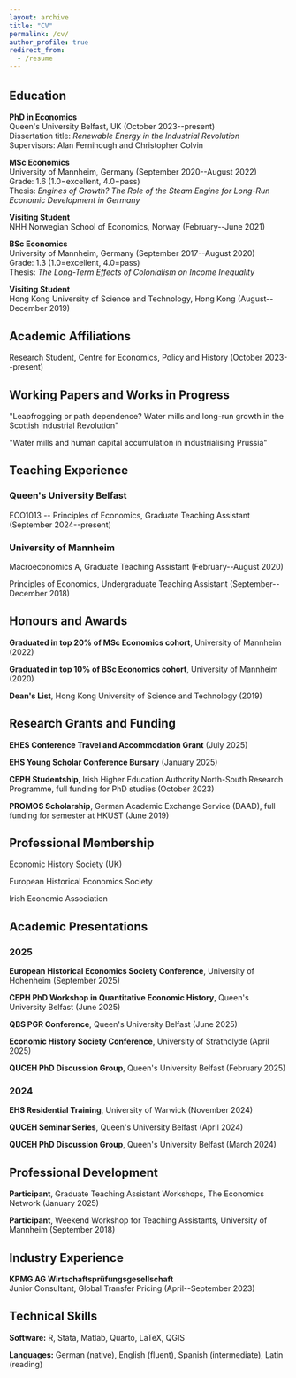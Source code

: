 ```yaml
---
layout: archive
title: "CV"
permalink: /cv/
author_profile: true
redirect_from:
  - /resume
---
```


<script src="https://unpkg.com/vue@3/dist/vue.global.js"></script>
<script src="{{ '/assets/js/cv-download.js' | relative_url }}"></script>

<style>
@keyframes spin { to { transform: rotate(360deg); } }
</style>

<div id="cv-download" style="margin-bottom: 2rem;"></div>

<script>
document.addEventListener('DOMContentLoaded', function() {
    const megaUrl = 'https://mega.nz/file/ARkGlTKT#SvqaXqEUQEEQjxBoeaI1fmUhFg0CeIID4sl91Xh3fXM';
    initCVDownload(megaUrl);
});
</script>

## Education

**PhD in Economics**  
Queen's University Belfast, UK (October 2023--present)  
Dissertation title: *Renewable Energy in the Industrial Revolution*  
Supervisors: Alan Fernihough and Christopher Colvin

**MSc Economics**  
University of Mannheim, Germany (September 2020--August 2022)  
Grade: 1.6 (1.0=excellent, 4.0=pass)  
Thesis: *Engines of Growth? The Role of the Steam Engine for Long-Run Economic Development in Germany*

**Visiting Student**  
NHH Norwegian School of Economics, Norway (February--June 2021)

**BSc Economics**  
University of Mannheim, Germany (September 2017--August 2020)  
Grade: 1.3 (1.0=excellent, 4.0=pass)  
Thesis: *The Long-Term Effects of Colonialism on Income Inequality*

**Visiting Student**  
Hong Kong University of Science and Technology, Hong Kong (August--December 2019)

## Academic Affiliations

Research Student, Centre for Economics, Policy and History (October 2023--present)

## Working Papers and Works in Progress

"Leapfrogging or path dependence? Water mills and long-run growth in the Scottish Industrial Revolution"

"Water mills and human capital accumulation in industrialising Prussia"

## Teaching Experience

### Queen's University Belfast
ECO1013 -- Principles of Economics, Graduate Teaching Assistant (September 2024--present)

### University of Mannheim
Macroeconomics A, Graduate Teaching Assistant (February--August 2020)

Principles of Economics, Undergraduate Teaching Assistant (September--December 2018)

## Honours and Awards

**Graduated in top 20% of MSc Economics cohort**, University of Mannheim (2022)

**Graduated in top 10% of BSc Economics cohort**, University of Mannheim (2020)

**Dean's List**, Hong Kong University of Science and Technology (2019)

## Research Grants and Funding

**EHES Conference Travel and Accommodation Grant** (July 2025)

**EHS Young Scholar Conference Bursary** (January 2025)

**CEPH Studentship**, Irish Higher Education Authority North-South Research Programme, full funding for PhD studies (October 2023)

**PROMOS Scholarship**, German Academic Exchange Service (DAAD), full funding for semester at HKUST (June 2019)

## Professional Membership

Economic History Society (UK)

European Historical Economics Society

Irish Economic Association

## Academic Presentations

### 2025
**European Historical Economics Society Conference**, University of Hohenheim (September 2025)

**CEPH PhD Workshop in Quantitative Economic History**, Queen's University Belfast (June 2025)

**QBS PGR Conference**, Queen's University Belfast (June 2025)

**Economic History Society Conference**, University of Strathclyde (April 2025)

**QUCEH PhD Discussion Group**, Queen's University Belfast (February 2025)

### 2024
**EHS Residential Training**, University of Warwick (November 2024)

**QUCEH Seminar Series**, Queen's University Belfast (April 2024)

**QUCEH PhD Discussion Group**, Queen's University Belfast (March 2024)

## Professional Development

**Participant**, Graduate Teaching Assistant Workshops, The Economics Network (January 2025)

**Participant**, Weekend Workshop for Teaching Assistants, University of Mannheim (September 2018)

## Industry Experience

**KPMG AG Wirtschaftsprüfungsgesellschaft**  
Junior Consultant, Global Transfer Pricing (April--September 2023)

## Technical Skills

**Software:** R, Stata, Matlab, Quarto, LaTeX, QGIS

**Languages:** German (native), English (fluent), Spanish (intermediate), Latin (reading)
